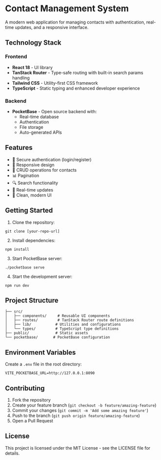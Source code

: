 # Contact Management System

A modern web application for managing contacts with authentication, real-time updates, and a responsive interface.

## Technology Stack

### Frontend

- **React 18** - UI library
- **TanStack Router** - Type-safe routing with built-in search params handling
- **Tailwind CSS** - Utility-first CSS framework
- **TypeScript** - Static typing and enhanced developer experience

### Backend

- **PocketBase** - Open source backend with:
  - Real-time database
  - Authentication
  - File storage
  - Auto-generated APIs

## Features

- 🔐 Secure authentication (login/register)
- 📱 Responsive design
- 📝 CRUD operations for contacts
- 📊 Pagination
- 🔍 Search functionality
- 🚀 Real-time updates
- 🎨 Clean, modern UI

## Getting Started

1. Clone the repository:

```
git clone [your-repo-url]
```

2. Install dependencies:

```
npm install
```

3. Start PocketBase server:

```
./pocketbase serve
```

4. Start the development server:

```
npm run dev
```

## Project Structure

```
├── src/
│   ├── components/     # Reusable UI components
│   ├── routes/         # TanStack Router route definitions
│   ├── lib/           # Utilities and configurations
│   └── types/         # TypeScript type definitions
├── public/            # Static assets
└── pocketbase/       # PocketBase configuration
```

## Environment Variables

Create a `.env` file in the root directory:

```env
VITE_POCKETBASE_URL=http://127.0.0.1:8090
```

## Contributing

1. Fork the repository
2. Create your feature branch (`git checkout -b feature/amazing-feature`)
3. Commit your changes (`git commit -m 'Add some amazing feature'`)
4. Push to the branch (`git push origin feature/amazing-feature`)
5. Open a Pull Request

## License

This project is licensed under the MIT License - see the LICENSE file for details.
